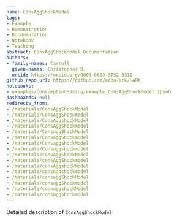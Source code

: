 ```yaml
---
name: ConsAggShockModel
tags:
- Example
- Demonstration
- Documentation
- Notebook
- Teaching
abstract: ConsAggShockModel Documentation
authors:
- family-names: Carroll
  given-names: Christopher D.
  orcid: https://orcid.org/0000-0003-3732-9312
github_repo_url: https://github.com/econ-ark/HARK
notebooks:
- examples/ConsumptionSaving/example_ConsAggShockModel.ipynb
dashboards: null
redirects_from:
- /materials/ConsAggShockModel
- /materials/ConsAggShockmodel
- /materials/ConsAggshockModel
- /materials/ConsAggshockmodel
- /materials/ConsaggShockModel
- /materials/ConsaggShockmodel
- /materials/ConsaggshockModel
- /materials/Consaggshockmodel
- /materials/consAggShockModel
- /materials/consAggShockmodel
- /materials/consAggshockModel
- /materials/consAggshockmodel
- /materials/consaggShockModel
- /materials/consaggShockmodel
- /materials/consaggshockModel
- /materials/consaggshockmodel
---
```


Detailed description of `ConsAggShockModel` 
